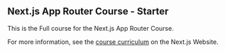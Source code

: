 ## Next.js App Router Course - Starter

This is the Full course for the Next.js App Router Course.

For more information, see the [course curriculum](https://nextjs.org/learn) on the Next.js Website.
